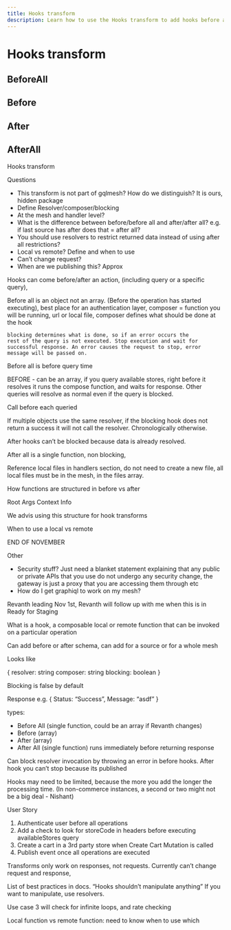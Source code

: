```yaml
---
title: Hooks transform
description: Learn how to use the Hooks transform to add hooks before and after querying your mesh.
---
```


# Hooks transform


## BeforeAll


## Before

## After

## AfterAll

Hooks transform


Questions 

- This transform is not part of gqlmesh? How do we distinguish? It is ours, hidden package
- Define Resolver/composer/blocking
- At the mesh and handler level?
- What is the difference between before/before all and after/after all? e.g. if last source has after does that = after all?
- You should use resolvers to restrict returned data instead of using after all restrictions?
- Local vs remote? Define and when to use
- Can’t change request?
- When are we publishing this? Approx

Hooks can come before/after an action, (including query or a specific query), 

Before all is an object not an array. (Before the operation has started executing), best place for an authentication layer, 
	composer = function you will be running, url or local file,
	composer defines what should be done at the hook
	
	blocking determines what is done, so if an error occurs the 		rest of the query is not executed. Stop execution and wait for successful response. An error causes the request to stop, error message will be passed on.

Before all is before query time

BEFORE - can be an array, if you query available stores, right before it resolves it runs the compose function, and waits for response. Other queries will resolve as normal even if the query is blocked. 

Call before each queried 
	

If multiple objects use the same resolver, if the blocking hook does not return a success it will not call the resolver. Chronologically otherwise. 

After hooks can’t be blocked because data is already resolved. 

After all is a single function, non blocking, 

Reference local files in handlers section, do not need to create a new file, all local files must be in the mesh, in the files array.

How functions are structured in before vs after

Root 
Args
Context
Info


We advis using this structure for hook transforms 

When to use a local vs remote


END OF NOVEMBER


Other

- Security stuff? Just need a blanket statement explaining that any public or private APIs that you use do not undergo any security change, the gateway is just a proxy that you are accessing them through etc
- How do I get graphiql to work on my mesh?


Revanth leading Nov 1st, Revanth will follow up with me when this is in Ready for Staging

What is a hook, a composable local or remote function that can be invoked on a particular operation

Can add before or after schema, can add for a source or for a whole mesh

Looks like

{
resolver: string
composer: string
blocking: boolean
}

Blocking is false by default

Response e.g.
{
 Status: “Success”,
 Message: “asdf”
}

types: 
- Before All  (single function, could be an array if Revanth changes)
- Before  (array)
- After (array)
- After All (single function) runs immediately before returning response

Can block resolver invocation by throwing an error in before hooks. After hook you can’t stop because its published

Hooks may need to be limited, because the more you add the longer the processing time. (In non-commerce instances, a second or two might not be a big deal - Nishant)


User Story
1. Authenticate user before all operations
2. Add a check to look for storeCode in headers before executing availableStores query
3. Create a cart in a 3rd party store when Create Cart Mutation is called
4. Publish event once all operations are executed



Transforms only work on responses, not requests.
Currently can’t change request and response, 

List of best practices in docs. “Hooks shouldn’t manipulate anything” If you want to manipulate, use resolvers.


Use case 3 will check for infinite loops, and rate checking


Local function vs remote function: need to know when to use which









